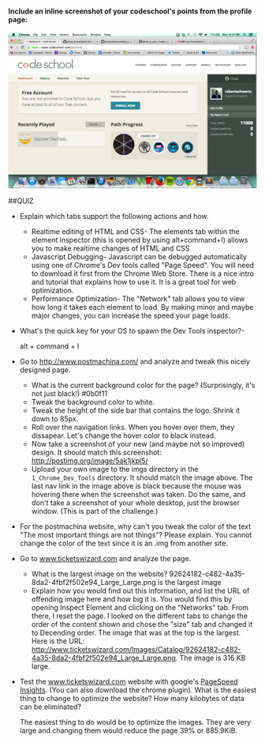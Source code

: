 #### Include an inline screenshot of your codeschool's points from the profile page:
<img src="https://raw.githubusercontent.com/robschwartz/phase_0_unit_1/master/week_2/1_Chrome_Dev_Tools/imgs/Code_School.png">
<!-- Modify the Markdown to include your answers. Don't delete the questions! -->


##QUIZ
* Explain which tabs support the following actions and how.
  * Realtime editing of HTML and CSS-
      The elements tab within the element inspector (this is opened by using alt+command+I) allows you to make realtime changes of HTML and CSS
  * Javascript Debugging-
      Javascript can be debugged automatically using one of Chrome's Dev tools called "Page Speed". You will need to download it first from the Chrome Web Store. There is a nice intro and tutorial that explains how to use it. It is a great tool for web optimization.
  * Performance Optimization- 
      The "Network" tab allows you to view how long it takes each element to load. By making minor and maybe major changes, you can increase the speed your page loads. 
* What's the quick key for your OS to spawn the Dev Tools inspector?-

     alt + command + I

* Go to http://www.postmachina.com/ and analyze and tweak this nicely designed page.
  * What is the current background color for the page?  (Surprisingly, it's not just black!)
      #0b0f11
  * Tweak the background color to white.
  * Tweak the height of the side bar that contains the logo.  Shrink it down to 85px.
  * Roll over the navigation links.  When you hover over them, they dissapear.  Let's change the hover color to black instead.
  * Now take a screenshot of your new (and maybe not so improved) design.  It should match this screenshot: http://postimg.org/image/5ak1jkpl5/
  * Upload your own image to the imgs directory in the `1_Chrome_Dev_Tools` directory.  It should match the image above. The last nav link in the image above is black because the mouse was hovering there when the screenshot was taken. Do the same, and don't take a screenshot of your whole desktop, just the browser window. (This is part of the challenge.)

<!-- complete -->

* For the postmachina website, why can't you tweak the color of the text "The most important things are not things"?  Please explain.
    You cannot change the color of the text since it is an .img from another site. 

* Go to www.ticketswizard.com and analyze the page.  
  * What is the largest image on the website? 
      92624182-c482-4a35-8da2-4fbf2f502e94_Large_Large.png is the largest image
  * Explain how you would find out this information, and list the URL of offending image here and how big it is.
      You would find this by opening Inspect Element and clicking on the "Networks" tab. From there, I reset the page. I looked on the different tabs to change the order of the content shown and chose the "size" tab and changed it to Decending order. The image that was at the top is the largest. Here is the URL: http://www.ticketswizard.com/Images/Catalog/92624182-c482-4a35-8da2-4fbf2f502e94_Large_Large.png. The image is 316 KB large. 
* Test the www.ticketswizard.com website with google's [PageSpeed Insights](http://www.ticketswizard.com/).  (You can also download the chrome plugin).  What is the easiest thing to change to optimize the website?  How many kilobytes of data can be eliminated?

    The easiest thing to do would be to optimize the images. They are very large and changing them would reduce the page 39% or 885.9KiB.